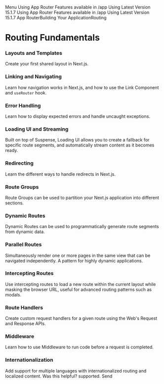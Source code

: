 Menu
Using App Router
Features available in /app
Using Latest Version
15.1.7
Using App Router
Features available in /app
Using Latest Version
15.1.7
App RouterBuilding Your ApplicationRouting
# Routing Fundamentals
### Layouts and Templates
Create your first shared layout in Next.js.
### Linking and Navigating
Learn how navigation works in Next.js, and how to use the Link Component and `useRouter` hook.
### Error Handling
Learn how to display expected errors and handle uncaught exceptions.
### Loading UI and Streaming
Built on top of Suspense, Loading UI allows you to create a fallback for specific route segments, and automatically stream content as it becomes ready.
### Redirecting
Learn the different ways to handle redirects in Next.js.
### Route Groups
Route Groups can be used to partition your Next.js application into different sections.
### Dynamic Routes
Dynamic Routes can be used to programmatically generate route segments from dynamic data.
### Parallel Routes
Simultaneously render one or more pages in the same view that can be navigated independently. A pattern for highly dynamic applications.
### Intercepting Routes
Use intercepting routes to load a new route within the current layout while masking the browser URL, useful for advanced routing patterns such as modals.
### Route Handlers
Create custom request handlers for a given route using the Web's Request and Response APIs.
### Middleware
Learn how to use Middleware to run code before a request is completed.
### Internationalization
Add support for multiple languages with internationalized routing and localized content.
Was this helpful?
supported.
Send
